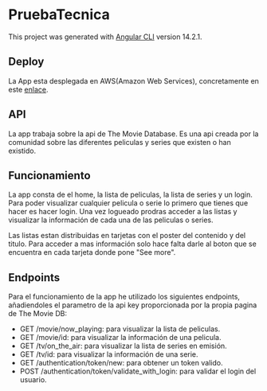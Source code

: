 # PruebaTecnica

This project was generated with [Angular CLI](https://github.com/angular/angular-cli) version 14.2.1.

## Deploy 

La App esta desplegada en AWS(Amazon Web Services), concretamente en este [enlace](https://master.d2mpepwejwzgz3.amplifyapp.com/).

## API

La app trabaja sobre la api de The Movie Database. Es una api creada por la comunidad sobre las diferentes peliculas y series que existen o han existido.

## Funcionamiento

La app consta de el home, la lista de peliculas, la lista de series y un login. Para poder visualizar cualquier pelicula o serie lo primero que tienes que hacer es hacer login. Una vez logueado prodras acceder a las listas y visualizar la información de cada una de las peliculas o series.

Las listas estan distribuidas en tarjetas con el poster del contenido y del titulo. Para acceder a mas información solo hace falta darle al boton que se encuentra en cada tarjeta donde pone "See more".

## Endpoints

Para el funcionamiento de la app he utilizado los siguientes endpoints, añadiendoles el parametro de la api key proporcionada por la propia pagina de The Movie DB:

- GET /movie/now_playing: para visualizar la lista de peliculas.
- GET /movie/id: para visualizar la información de una pelicula.
- GET /tv/on_the_air: para visualizar la lista de series en emisión.
- GET /tv/id: para visualizar la información de una serie.
- GET /authentication/token/new: para obtener un token valido.
- POST /authentication/token/validate_with_login: para validar el login del usuario.
